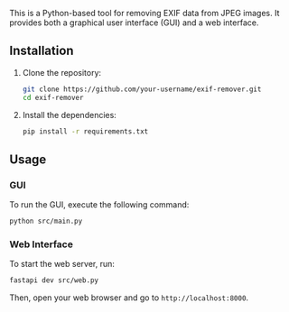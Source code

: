 This is a Python-based tool for removing EXIF data from JPEG images. It provides both a graphical user interface (GUI) and a web interface.

## Installation

1. Clone the repository:
   ```bash
   git clone https://github.com/your-username/exif-remover.git
   cd exif-remover
   ```

2. Install the dependencies:
   ```bash
   pip install -r requirements.txt
   ```

## Usage

### GUI

To run the GUI, execute the following command:

```bash
python src/main.py
```

### Web Interface

To start the web server, run:

```bash
fastapi dev src/web.py
```

Then, open your web browser and go to `http://localhost:8000`.